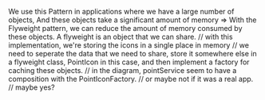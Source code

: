 We use this Pattern in applications where we have a large number of objects, And these objects take a significant amount of memory => With the Flyweight pattern, we can reduce the amount of memory consumed by these objects.
A flyweight is an object that we can share.
// with this implementation, we're storing the icons in a single place in memory
// we need to seperate the data that we need to share, store it somewhere else in a flyweight class, PointIcon in this case, and then implement a factory for caching these objects.
// in the diagram, pointService seem to have a composition with the PointIconFactory. // or maybe not if it was a real app. // maybe yes?
